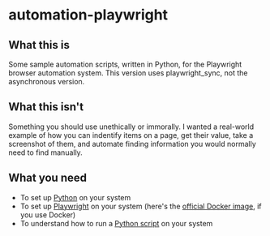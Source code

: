 # automation-playwright

## What this is
Some sample automation scripts, written in Python, for the Playwright browser automation system. This version uses playwright_sync, not the asynchronous version.

## What this isn't
Something you should use unethically or immorally. I wanted a real-world example of how you can indentify items on a page, get their value, take a screenshot of them, and automate finding information you would normally need to find manually.

## What you need
* To set up [Python](https://developers.google.com/edu/python/set-up) on your system
* To set up [Playwright](https://docs.microsoft.com/en-us/microsoft-edge/playwright/) on your system (here's the [official Docker image](https://hub.docker.com/_/microsoft-playwright), if you use Docker)
* To understand how to run a [Python script](https://pythonprogramminglanguage.com/how-to-run/) on your system
